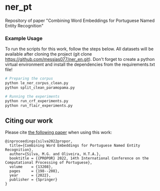 # ner_pt
Repository of paper "Combining Word Embeddings for Portuguese Named Entity Recognition"

### Example Usage

To run the scripts for this work, follow the steps below. All datasets will be available after cloning the project (git clone https://github.com/messias077/ner_en.git). Don't forget to create a python virtual environment and install the dependencies from the requirements.txt file!

```python
# Preparing the corpus
python le_ner_corpus_clean.py
python split_clean_paramopama.py

# Running the experiments
python run_crf_experiments.py
python run_flair_experiments.py

```

## Citing our work

Please cite [the following paper](https://link.springer.com/chapter/10.1007/978-3-030-98305-5_19) when using this work:

```
@inproceedings{silva2022propor,
  title={Combining Word Embeddings for Portuguese Named Entity Recognition},
  author={Silva, M.G. and Oliveira, H.T.A.},
  booktitle = {{PROPOR} 2022, 14th International Conference on the Computational Processing of Portuguese},
  volume    = {13208},
  pages     = {198--208},
  year      = {2022},
  publisher = {Springer}
}
```

